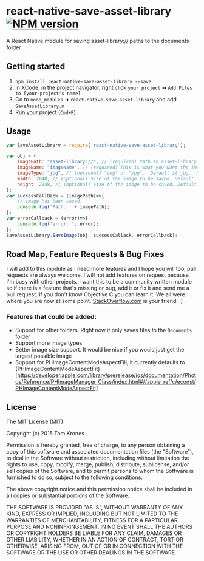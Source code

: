 # react-native-save-asset-library  [![NPM version](https://img.shields.io/npm/v/react-native-save-asset-library.svg?style=flat-square)](https://www.npmjs.com/package/react-native-save-asset-library)

A React Native module for saving asset-library:// paths to the documents folder

## Getting started

1. `npm install react-native-save-asset-library --save`
2. In XCode, in the project navigator, right click `your project` ➜ `Add Files to [your project's name]`
3. Go to `node_modules` ➜ `react-native-save-asset-library` and add `SaveAssetLibrary.m`
4. Run your project (`Cmd+R`)

## Usage

```javascript
var SaveAssetLibrary = require('react-native-save-asset-library');

var obj = {
    imagePath: "asset-library://", // (required) Path to asset-library:// for example from CameraRoll
    imageName: "imageName", // (required) This is what you want the image to be named
    imageType: "jpg", // (optional) "png" or "jpg".  Default it jpg.  More image types could be supported send me a pull request
    width: 2048, // (optional) Size of the image to be saved. Default is 2048
    height: 2048, // (optional) Size of the image to be saved. Default is 2048
};
var successCallBack = (imagePath)=>{
    // image has been saved.
    console.log('Path: ' + imagePath);
};
var errorCallback = (error)=>{
    console.log('error: ', error);
};
SaveAssetLibrary.SaveImage(obj, successCallack, errorCallback);
```
## Road Map, Feature Requests & Bug Fixes

I will add to this module as I need more features and I hope you will too, pull requests are always welcome.  I will not add features on request because I'm busy with other projects.  I want this to be a community written module so if there is a feature that's missing or bug, add it or fix it and send me a pull request.  If you don't know Objective C you can learn it.  We all were where you are now at some point.  [StackOverflow.com](http://stackoverflow.com/) is your friend.  :)

### Features that could be added:

* Support for other folders.  RIght now it only saves files to the `Documents` folder
* Support more image types
* Better image size support.  It would be nice if you would just get the largest possible image
* Support for PHImageContentModeAspectFill, it currently defaults to (PHImageContentModeAspectFit)[https://developer.apple.com/library/prerelease/ios/documentation/Photos/Reference/PHImageManager_Class/index.html#//apple_ref/c/econst/PHImageContentModeAspectFit]

## License

The MIT License (MIT)

Copyright (c) 2015 Tom Krones

Permission is hereby granted, free of charge, to any person obtaining a copy
of this software and associated documentation files (the "Software"), to deal
in the Software without restriction, including without limitation the rights
to use, copy, modify, merge, publish, distribute, sublicense, and/or sell
copies of the Software, and to permit persons to whom the Software is
furnished to do so, subject to the following conditions:

The above copyright notice and this permission notice shall be included in
all copies or substantial portions of the Software.

THE SOFTWARE IS PROVIDED "AS IS", WITHOUT WARRANTY OF ANY KIND, EXPRESS OR
IMPLIED, INCLUDING BUT NOT LIMITED TO THE WARRANTIES OF MERCHANTABILITY,
FITNESS FOR A PARTICULAR PURPOSE AND NONINFRINGEMENT. IN NO EVENT SHALL THE
AUTHORS OR COPYRIGHT HOLDERS BE LIABLE FOR ANY CLAIM, DAMAGES OR OTHER
LIABILITY, WHETHER IN AN ACTION OF CONTRACT, TORT OR OTHERWISE, ARISING FROM,
OUT OF OR IN CONNECTION WITH THE SOFTWARE OR THE USE OR OTHER DEALINGS IN
THE SOFTWARE.
